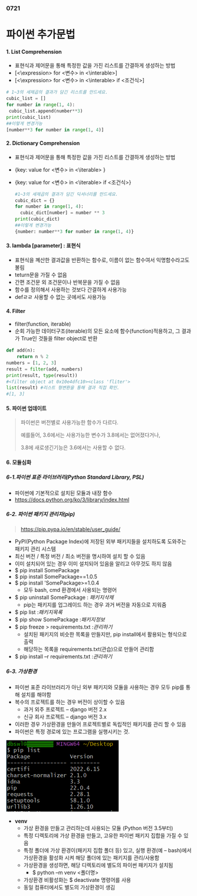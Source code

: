 ### 0721

# 파이썬 추가문법

#### 1. List Comprehension

- 표현식과 제어문을 통해 특정한 값을 가진 리스트를 간결하게 생성하는 방법
- [<\expression> for <변수> in <\interable>]
- [<\expression> for <변수> in <\interable> if <조건식>]

```python
# 1~3의 세제곱의 결과가 담긴 리스트를 만드세요.
cubic_list = []
for number in range(1, 4):
 cubic_list.append(number**3)
print(cubic_list)
##이렇게 변경가능
[number**3 for number in range(1, 4)]
```

#### 2. Dictionary Comprehension

- 표현식과 제어문을 통해 특정한 값을 가진 리스트를 간결하게 생성하는 방법

- {key: value for <변수> in <\iterable> }

- {key: value for <변수> in <\iterable>  if  <조건식>}

  ```python
  #1~3의 세제곱의 결과가 담긴 딕셔너리를 만드세요.
  cubic_dict = {}
  for number in range(1, 4):
  	cubic_dict[number] = number ** 3
  print(cubic_dict)
  ##이렇게 변경가능
  {number: number**3 for number in range(1, 4)}
  ```

#### 3. lambda [parameter] : 표현식

- 표현식을 꼐산한 결과값을 반환하는 함수로, 이름이 없는 함수여서 익명함수라고도 불림
- teturn문을 가질 수 없음
- 간편 조건문 외 조건문이나 반복문을 가질 수 없음
- 함수를 정의해서 사용하는 것보다 간결하게 사용가능
- defㄹㄹ 사용할 수 없는 곳에서도 사용가능

#### 4. Filter

- filter(function, iterable)
- 순회 가능한 데이터구조(iterable)의 모든 요소에 함수(function)적용하고, 그 결과가 True인 것들을 filter object로 반환

```python
def add(n):
 	return n % 2
numbers = [1, 2, 3]
result = filter(add, numbers)
print(result, type(result))
#<filter object at 0x10e4dfc10><class 'fliter'>
list(result) #리스트 형변환을 통해 결과 직접 확인.
#[1, 3]
```

#### 5. 파이썬 업데이트

> 파이썬은 버전별로 사용가능한 함수가 다르다.
>
> 예를들어, 3.6에서는 사용가능한 변수가 3.8에서는 없어졌다거나,
>
> 3.8에 새로생긴기능은 3.6에서는 사용할 수 없다.

#### 6. 모듈심화

##### 6-1.파이썬 표준 라이브러리(Python Standard Library, PSL)

- 파이썬에 기본적으로 설치된 모듈과 내장 함수 
-  https://docs.python.org/ko/3/library/index.html

##### 6-2. 파이썬 패키지 관리자(pip)

>https://pip.pypa.io/en/stable/user_guide/ 

- PyPI(Python Package Index)에 저장된 외부 패키지들을 설치하도록 도와주는 패키지 관리 시스템
-  최신 버전 / 특정 버전 / 최소 버전을 명시하여 설치 할 수 있음 
-  이미 설치되어 있는 경우 이미 설치되어 있음을 알리고 아무것도 하지 않음
  - $ pip install SomePackage 
  - $ pip install SomePackage==1.0.5 
  - $ pip install 'SomePackage>=1.0.4
    - 모두 bash, cmd 환경에서 사용되는 명령어
  - $ pip uninstall SomePackage : *패키지삭제*
    - pip는 패키지를 업그레이드 하는 경우 과거 버전을 자동으로 지워줌
  - $ pip list   :*패키지목록*
  - $ pip show SomePackage  :*패키지정보*
  - $ pip freeze > requirements.txt   :*관리하기*
    - 설치된 패키지의 비슷한 목록을 만들지만, pip install에서 활용되는 형식으로 출력 
    -  해당하는 목록을 requirements.txt(관습)으로 만들어 관리함
  - $ pip install –r requirements.txt  :*관리하기*

##### 6-3. 가상환경

- 파이썬 표준 라이브러리가 아닌 외부 패키지와 모듈을 사용하는 경우 모두 pip를 통해 설치를 해야함 
- 복수의 프로젝트를 하는 경우 버전이 상이할 수 있음 
  - 과거 외주 프로젝트 – django 버전 2.x
  -  신규 회사 프로젝트 – django 버전 3.x 
- 이러한 경우 가상환경을 만들어 프로젝트별로 독립적인 패키지를 관리 할 수 있음
- 파이썬은 특정 경로에 있는 프로그램을 실행시키는 것.

![pip](README.assets/pip.png)

- **venv**
  - 가상 환경을 만들고 관리하는데 사용되는 모듈 (Python 버전 3.5부터)  
  - 특정 디렉토리에 가상 환경을 만들고, 고유한 파이썬 패키지 집합을 가질 수 있음  
  - 특정 폴더에 가상 환경이(패키지 집합 폴더 등) 있고,  실행 환경(예 – bash)에서 가상환경을 활성화 시켜 해당 폴더에 있는 패키지를 관리/사용함
  - 가상환경을 생성하면, 해당 디렉토리에 별도의 파이썬 패키지가 설치됨
    - $ python –m venv <폴더명>
  - 가상환경 비활성화는 $ deactivate 명령어를 사용
  - 동일 컴퓨터에서도 별도의 가상환경이 생김